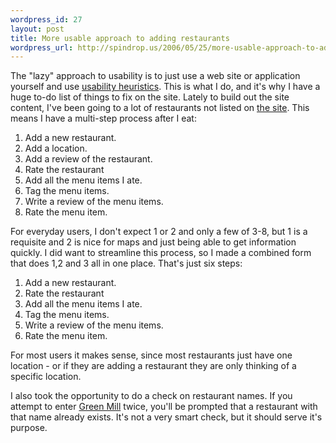 ```yaml
--- 
wordpress_id: 27
layout: post
title: More usable approach to adding restaurants
wordpress_url: http://spindrop.us/2006/05/25/more-usable-approach-to-adding-restaurants
---
```

[add]: http://reviewsby.us/add/restaurant/
[h]: http://www.useit.com/papers/heuristic/heuristic_list.html
[rbu]: http://reviewsby.us/
[g]: http://reviewsby.us/restaurant/green-mill

The "lazy" approach to usability is to just use a web site or application yourself and use [usability heuristics][h].  This is what I do, and it's why I have a huge to-do list of things to fix on the site.  Lately to build out the site content, I've been going to a lot of restaurants not listed on [the site][rbu].  This means I have a multi-step process after I eat:

1. Add a new restaurant.
2. Add a location.
3. Add a review of the restaurant.
4. Rate the restaurant
5. Add all the menu items I ate.
6. Tag the menu items.
7. Write a review of the menu items.
8. Rate the menu item.

For everyday users, I don't expect 1 or 2 and only a few of 3-8, but 1 is a requisite and 2 is nice for maps and just being able to get information quickly.  I did want to streamline this process, so I made a combined form that does 1,2 and 3 all in one place.  That's just six steps:


1. Add a new restaurant.
4. Rate the restaurant
5. Add all the menu items I ate.
6. Tag the menu items.
7. Write a review of the menu items.
8. Rate the menu item.


For most users it makes sense, since most restaurants just have one location - or if they are adding a restaurant they are only thinking of a specific location.

I also took the opportunity to do a check on restaurant names.  If you attempt to enter [Green Mill][g] twice, you'll be prompted that a restaurant with that name already exists.  It's not a very smart check, but it should serve it's purpose.
